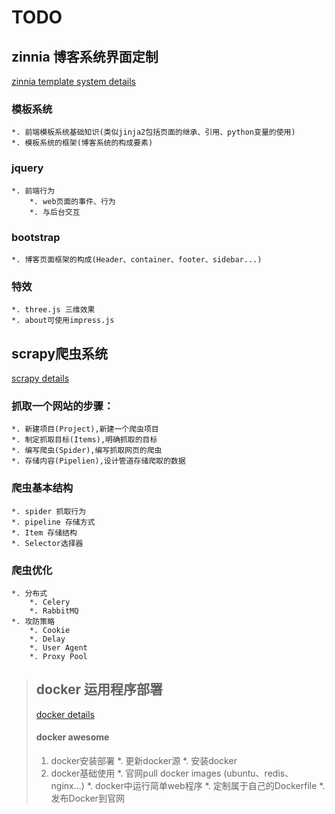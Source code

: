 TODO
====
## zinnia 博客系统界面定制
[zinnia template system details](https://github.com/beyoung/TODO/blob/master/zinnia_blog_record.md)
### 模板系统
	*. 前端模板系统基础知识(类似jinja2包括页面的继承、引用、python变量的使用)
	*. 模板系统的框架(博客系统的构成要素)
### jquery
	*. 前端行为  
		*. web页面的事件、行为
		*. 与后台交互
### bootstrap
	*. 博客页面框架的构成(Header、container、footer、sidebar...)
### 特效
	*. three.js 三维效果
	*. about可使用impress.js 


## scrapy爬虫系统
[scrapy details](https://github.com/beyoung/TODO/blob/master/scrapy_spider_record.md)
### 抓取一个网站的步骤：
	*. 新建项目(Project),新建一个爬虫项目
	*. 制定抓取目标(Items),明确抓取的目标
	*. 编写爬虫(Spider),编写抓取网页的爬虫
	*. 存储内容(Pipelien),设计管道存储爬取的数据

### 爬虫基本结构
	*. spider 抓取行为
	*. pipeline 存储方式
	*. Item 存储结构
	*. Selector选择器
### 爬虫优化
	*. 分布式
		*. Celery
		*. RabbitMQ
	*. 攻防策略
		*. Cookie
		*. Delay
		*. User Agent
		*. Proxy Pool

>## docker 运用程序部署
>[docker details](https://github.com/beyoung/TODO/blob/master/docker_record.md)
>#### docker awesome
>	1. docker安装部署
		*. 更新docker源
		*. 安装docker
>	2. docker基础使用
		*. 官网pull docker images (ubuntu、redis、nginx...)
		*. docker中运行简单web程序
		*. 定制属于自己的Dockerfile
		*. 发布Docker到官网
